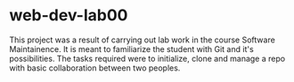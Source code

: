 # web-dev-lab00

This project was a result of carrying out lab work in the course Software Maintainence. It is meant to familiarize the student with Git and it's possibilities. The tasks required were to initialize, clone and manage a repo with basic collaboration between two peoples.


